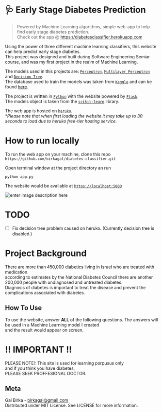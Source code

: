 # 🩺 Early Stage Diabetes Prediction

> Powered by Machine Learning algorithms, simple web-app to help find early stage diabetes prediction.\
> Check out the app @ https://diabetesclassifier.herokuapp.com

Using the power of three different machine learning classifiers, this website can help predict early stage diabetes.\
This project was designed and built during Software Engineering Semiar course, and was my first project in the realm of Machine Learning.

The models used in this projects are: [`Perceptron`](https://en.wikipedia.org/wiki/Perceptron), [`Multilayer Perceptron`](https://en.wikipedia.org/wiki/Multilayer_perceptron) and [`Decision Tree`](https://en.wikipedia.org/wiki/Decision_tree).\
The database used to train the models was taken from [`Kaggle`](https://www.kaggle.com/) and can be found [here](https://www.kaggle.com/ishandutta/early-stage-diabetes-risk-prediction-dataset).

The project is written in [`Python`](https://www.python.org/) with the website powered by [`Flask`](https://flask.palletsprojects.com/).\
The models object is taken from the [`scikit-learn`](https://scikit-learn.org/) library.

The web app is hosted on [`heruko`](https://www.heroku.com/).\
**Please note that when first loading the website it may take up to 30 seconds to load due to heruko free-tier hosting service.*

# How to run locally
To run the web app on your machine, clone this repo `https://github.com/birkagal/diabetes-classifier.git`

Open terminal window at the project directory an run 

    python app.py

The website would be available at [`https://localhost:5000`](https://localhost:5000/)

![enter image description here](https://i.ibb.co/WffSRvV/1.png)

# TODO

 - [ ] Fix decision tree problem caused on heruko. (Currently decision tree is disabled.)


# Project Background

There are more than 450,000 diabetics living in Israel who are treated with medication.  
according to estimates by the National Diabetes Council there are another 200,000 people with undiagnosed and untreated diabetes.  
Diagnosis of diabetes is important to treat the disease and prevent the complications associated with diabetes.

##	How To Use

To use the website, answer **ALL** of the following questions. The answers will be used in a Machine Learning model I created  
and the result would appear on screen.

# ‼️ IMPORTANT ‼️

PLEASE NOTE!:  This site is used for learning porpusus only  
and if you think you have diabetes,  
PLEASE SEEK PROFFESIONAL DOCTOR.

## Meta
Gal Birka - birkagal@gmail.com\
Distributed under MIT License. See LICENSE for more information.
